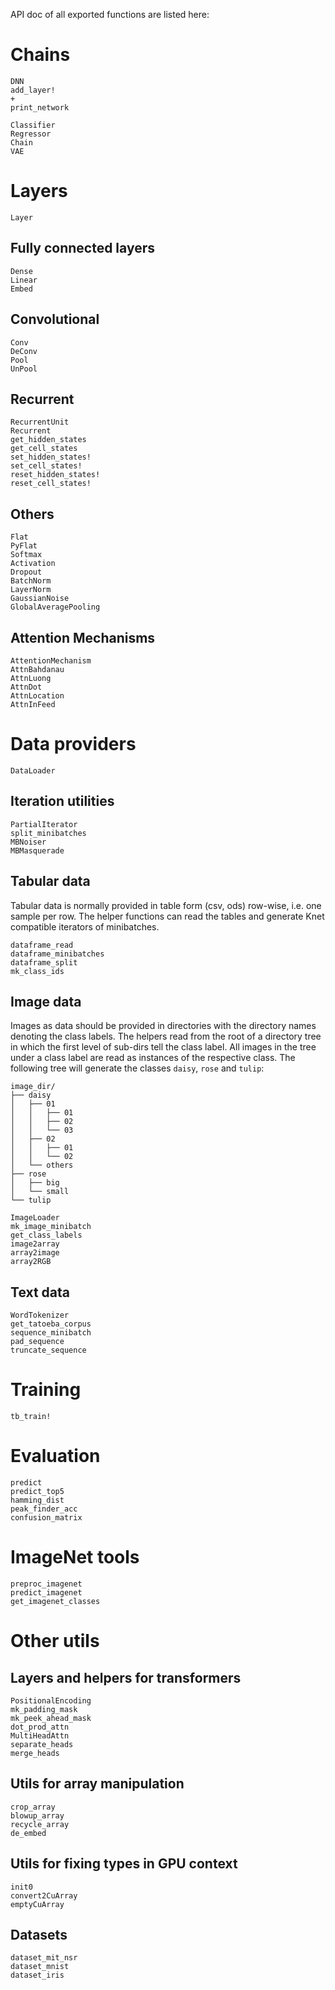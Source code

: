 API doc of all exported functions are listed here:

# Chains

```@docs
DNN
add_layer!
+
print_network
```

```@docs
Classifier
Regressor
Chain
VAE
```

# Layers

```@docs
Layer
```

## Fully connected layers

```@docs
Dense
Linear
Embed
```

## Convolutional

```@docs
Conv
DeConv
Pool
UnPool
```

## Recurrent

```@docs
RecurrentUnit
Recurrent
get_hidden_states
get_cell_states
set_hidden_states!
set_cell_states!
reset_hidden_states!
reset_cell_states!
```

## Others

```@docs
Flat
PyFlat
Softmax
Activation
Dropout
BatchNorm
LayerNorm
GaussianNoise
GlobalAveragePooling
```


## Attention Mechanisms

```@docs
AttentionMechanism
AttnBahdanau
AttnLuong
AttnDot
AttnLocation
AttnInFeed
```



# Data providers

```@docs
DataLoader
```

## Iteration utilities
```@docs
PartialIterator
split_minibatches
MBNoiser
MBMasquerade
```

## Tabular data

Tabular data is normally provided in table form (csv, ods)
row-wise, i.e. one sample per row.
The helper functions can read the tables and generate Knet compatible
iterators of minibatches.

```@docs
dataframe_read
dataframe_minibatches
dataframe_split
mk_class_ids
```

## Image data

Images as data should be provided in directories with the directory names
denoting the class labels.
The helpers read from the root of a directory tree in which the
first level of sub-dirs tell the class label. All images in the
tree under a class label are read as instances of the respective class.
The following tree will generate the classes `daisy`, `rose` and `tulip`:

```
image_dir/
├── daisy
│   ├── 01
│   │   ├── 01
│   │   ├── 02
│   │   └── 03
│   ├── 02
│   │   ├── 01
│   │   └── 02
│   └── others
├── rose
│   ├── big
│   └── small
└── tulip
```

```@docs
ImageLoader
mk_image_minibatch
get_class_labels
image2array
array2image
array2RGB
```

## Text data

```@docs
WordTokenizer
get_tatoeba_corpus
sequence_minibatch
pad_sequence
truncate_sequence
```



# Training

```@docs
tb_train!
```

# Evaluation

```@docs
predict
predict_top5
hamming_dist
peak_finder_acc
confusion_matrix
```

# ImageNet tools

```@docs
preproc_imagenet
predict_imagenet
get_imagenet_classes
```


# Other utils

## Layers and helpers for transformers

```@docs
PositionalEncoding
mk_padding_mask
mk_peek_ahead_mask
dot_prod_attn
MultiHeadAttn
separate_heads
merge_heads
```


## Utils for array manipulation

```@docs
crop_array
blowup_array
recycle_array
de_embed
```

## Utils for fixing types in GPU context

```@docs
init0
convert2CuArray
emptyCuArray
```

## Datasets

```@docs
dataset_mit_nsr
dataset_mnist
dataset_iris
```